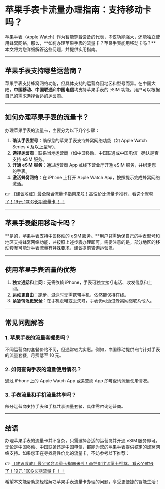 # 苹果手表卡流量办理指南：支持移动卡吗？

苹果手表（Apple Watch）作为智能穿戴设备的代表，不仅功能强大，还能独立使用蜂窝网络。那么，**如何办理苹果手表的流量卡？苹果手表能用移动卡吗？**本文将为您详细解答这些问题，并提供实用指南。

---

## 苹果手表支持哪些运营商？

苹果手表支持蜂窝网络功能，但具体支持的运营商因地区和型号而异。在中国大陆，**中国移动、中国联通和中国电信**均支持苹果手表的 eSIM 功能。用户可以根据自己的需求选择合适的运营商。

---

## 如何办理苹果手表的流量卡？

办理苹果手表的流量卡，主要分为以下几个步骤：

1. **确认手表型号**：确保您的苹果手表支持蜂窝网络功能（如 Apple Watch Series 4 及以上型号）。
2. **选择运营商**：联系当地运营商（如中国移动、中国联通或中国电信）确认是否支持 eSIM 服务。
3. **开通 eSIM 服务**：通过运营商 App 或线下营业厅开通 eSIM 服务，并绑定您的手表。
4. **激活蜂窝网络**：在 iPhone 上打开 Apple Watch App，按照提示完成蜂窝网络激活。

👉 [【建议收藏】最全聚合流量卡指南来啦！高性价比流量卡推荐，看这个就够了！19元 100G长期流量卡 ！！](https://bit.ly/Liuliangka)

---

## 苹果手表能用移动卡吗？

**是的，苹果手表支持中国移动的 eSIM 服务。**用户只需确保自己的手表型号和地区支持蜂窝网络功能，并按照上述步骤办理即可。需要注意的是，部分地区的移动套餐可能对手表流量有特殊要求，建议提前咨询运营商。

---

## 使用苹果手表流量的优势

1. **独立通话和上网**：无需依赖 iPhone，手表可独立接打电话、收发信息和上网。
2. **运动更自由**：跑步、游泳时无需携带手机，依然能保持在线。
3. **紧急情况更安全**：在手机没电或丢失时，手表仍可通过蜂窝网络联系他人。

---

## 常见问题解答

### 1. 苹果手表的流量套餐贵吗？
不同运营商的套餐价格不同，但通常较为实惠。例如，中国移动提供专门针对手表的流量套餐，月费低至 10 元。

### 2. 如何查询手表的流量使用情况？
通过 iPhone 上的 Apple Watch App 或运营商 App 即可查询流量使用情况。

### 3. 手表流量和手机流量共享吗？
部分运营商支持手表和手机共享流量套餐，具体需咨询运营商。

---

## 结语

办理苹果手表的流量卡并不复杂，只需选择合适的运营商并开通 eSIM 服务即可。无论是中国移动、中国联通还是中国电信，都能为您的苹果手表提供稳定的蜂窝网络支持。如果您正在寻找高性价比的流量卡，不妨参考以下推荐：

👉 [【建议收藏】最全聚合流量卡指南来啦！高性价比流量卡推荐，看这个就够了！19元 100G长期流量卡 ！！](https://bit.ly/Liuliangka)

希望本文能帮助您轻松解决苹果手表流量卡办理的问题，享受更便捷的智能生活！